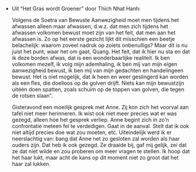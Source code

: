- Uit “Het Gras wordt Groener” door Thich Nhat Hanh:
  
  Volgens de Soetra van Bewuste Aanwezigheid moet men tijdens het afwassen alleen maar afwassen, d.w.z. dat men zich tijdens het afwassen volkomen bewust moet zijn van het feit, dat men aan het afwassen is. Zo op het eerste gezicht lijkt dit misschien een beetje belachelijk: waarom zoveel nadruk op zoiets onbenulligs? Maar dit is nu juist het punt, waar het om gaat, Quang. Het feit, dat ik hier nu sta en dat ik deze borden afwas, dat is een wonderbaarlijke realiteit. Ik ben volkomen mezelf, ik volg mijn ademhaling, ik ben mij van mijn eigen aanwezigheid bewust, ik ben mij van mijn gedachten en handelingeen bewust. Het is niet mogelijk, dat ik heen en weer geslingerd kan worden als een fles, die doelloos op de golven drijft. Niets kan mijn bewustzijn uitéén doen spatten, zoals schuim op de toppen van golven, die tegen de rotsen slaan”.
  
  Gisteravond een moeilijk gesprek met Anne. Zij kon zich het voorval aan tafel niet meer herinneren. Ik wist ook niet meer precies wat er was gezegd, alleen hoe het gesprek verliep. Anne begint zich in zo’n confrontatie meteen fel te verdedigen. Gaat in de aanval. Stelt dat ik ook niet altijd precies doe wat zou moeten, etc.  Uiteindelijk werd ik er neerslachtig van: bang dat Anne net zo gesloten zal worden als haar ouders zijn. Dat heb ik ook gezegd. Ze draaide bij, gaf mij gelijk, zei dat ze dat niet wilde en zou proberen om meer vragen te stellen. Ik hoop dat het haar lukt, maar acht de kans op dit moment niet zo groot dat het haar zal lukken.